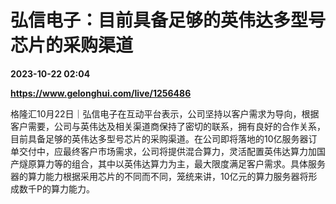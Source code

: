# 弘信电子：目前具备足够的英伟达多型号芯片的采购渠道

**2023-10-22 02:04**

**https://www.gelonghui.com/live/1256486**

格隆汇10月22日｜弘信电子在互动平台表示，公司坚持以客户需求为导向，根据客户需要，公司与英伟达及相关渠道商保持了密切的联系，拥有良好的合作关系，目前具备足够的英伟达多型号芯片的采购渠道。在公司即将落地的10亿服务器订单交付中，应最终客户市场需求，公司将提供混合算力，灵活配置英伟达算力加国产燧原算力等的组合，其中以英伟达算力为主，最大限度满足客户需求。具体服务器的算力能力根据采用芯片的不同而不同，笼统来讲，10亿元的算力服务器将形成数千P的算力能力。